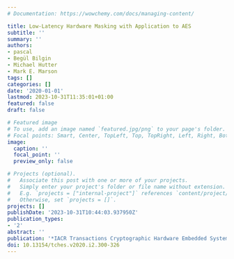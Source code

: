 ```yaml
---
# Documentation: https://wowchemy.com/docs/managing-content/

title: Low-Latency Hardware Masking with Application to AES
subtitle: ''
summary: ''
authors:
- pascal
- Begül Bilgin
- Michael Hutter
- Mark E. Marson
tags: []
categories: []
date: '2020-01-01'
lastmod: 2023-10-31T11:35:01+01:00
featured: false
draft: false

# Featured image
# To use, add an image named `featured.jpg/png` to your page's folder.
# Focal points: Smart, Center, TopLeft, Top, TopRight, Left, Right, BottomLeft, Bottom, BottomRight.
image:
  caption: ''
  focal_point: ''
  preview_only: false

# Projects (optional).
#   Associate this post with one or more of your projects.
#   Simply enter your project's folder or file name without extension.
#   E.g. `projects = ["internal-project"]` references `content/project/deep-learning/index.md`.
#   Otherwise, set `projects = []`.
projects: []
publishDate: '2023-10-31T10:44:03.937950Z'
publication_types:
- '2'
abstract: ''
publication: '*IACR Transactions Cryptographic Hardware Embedded Systems (TCHES)*'
doi: 10.13154/tches.v2020.i2.300-326
---
```


